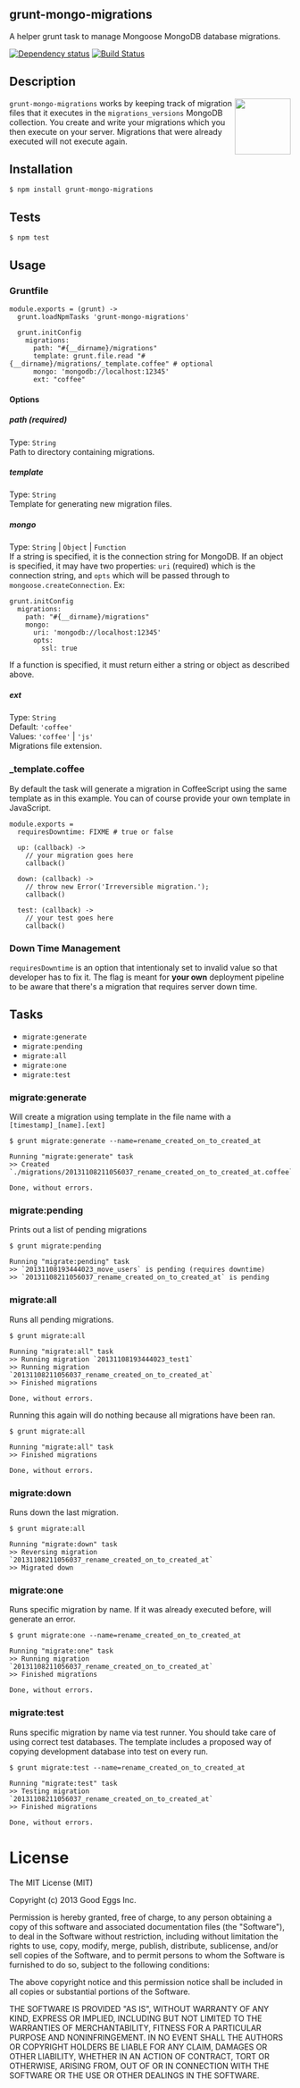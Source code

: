 ## grunt-mongo-migrations

A helper grunt task to manage Mongoose MongoDB database migrations.

[![Dependency status](https://david-dm.org/goodeggs/grunt-mongo-migrations.png)](https://david-dm.org/goodeggs/grunt-mongo-migrations) [![Build Status](https://travis-ci.org/goodeggs/grunt-mongo-migrations.png)](https://travis-ci.org/goodeggs/grunt-mongo-migrations)

## Description

<img src="http://gruntjs.com/img/grunt-logo.png" width="100" align="right"/>

`grunt-mongo-migrations` works by keeping track of migration files that it executes in the `migrations_versions` MongoDB collection. You create and write your migrations which you then execute on your server. Migrations that were already executed will not execute again.

## Installation

    $ npm install grunt-mongo-migrations

## Tests

    $ npm test

## Usage

### Gruntfile

    module.exports = (grunt) ->
      grunt.loadNpmTasks 'grunt-mongo-migrations'

      grunt.initConfig
        migrations:
          path: "#{__dirname}/migrations"
          template: grunt.file.read "#{__dirname}/migrations/_template.coffee" # optional
          mongo: 'mongodb://localhost:12345'
          ext: "coffee"

#### Options

##### path (required)
Type: `String`  
Path to directory containing migrations.

##### template
Type: `String`  
Template for generating new migration files.

##### mongo
Type: `String` | `Object` | `Function`  
If a string is specified, it is the connection string for MongoDB. If an object is specified, it may have two properties: `uri` (required) which is the connection string, and `opts` which will be passed through to `mongoose.createConnection`. Ex:

    grunt.initConfig
      migrations:
        path: "#{__dirname}/migrations"
        mongo:
          uri: 'mongodb://localhost:12345'
          opts:
            ssl: true
If a function is specified, it must return either a string or object as described above.

##### ext
Type: `String`  
Default: `'coffee'`  
Values: `'coffee'` | `'js'`  
Migrations file extension.

### _template.coffee

By default the task will generate a migration in CoffeeScript using the same template as in this example. You can of course provide your own template in JavaScript.

    module.exports =
      requiresDowntime: FIXME # true or false

      up: (callback) ->
        // your migration goes here
        callback()

      down: (callback) ->
        // throw new Error('Irreversible migration.');
        callback()

      test: (callback) ->
        // your test goes here
        callback()

### Down Time Management

`requiresDowntime` is an option that intentionaly set to invalid value so that developer has to fix it. The flag is meant for **your own** deployment pipeline to be aware that there's a migration that requires server down time.

## Tasks

* `migrate:generate`
* `migrate:pending`
* `migrate:all`
* `migrate:one`
* `migrate:test`

### migrate:generate

Will create a migration using template in the file name with a `[timestamp]_[name].[ext]`

    $ grunt migrate:generate --name=rename_created_on_to_created_at

    Running "migrate:generate" task
    >> Created `./migrations/20131108211056037_rename_created_on_to_created_at.coffee`

    Done, without errors.

### migrate:pending

Prints out a list of pending migrations

    $ grunt migrate:pending

    Running "migrate:pending" task
    >> `20131108193444023_move_users` is pending (requires downtime)
    >> `20131108211056037_rename_created_on_to_created_at` is pending


### migrate:all

Runs all pending migrations.

    $ grunt migrate:all

    Running "migrate:all" task
    >> Running migration `20131108193444023_test1`
    >> Running migration `20131108211056037_rename_created_on_to_created_at`
    >> Finished migrations

    Done, without errors.

Running this again will do nothing because all migrations have been ran.

    $ grunt migrate:all

    Running "migrate:all" task
    >> Finished migrations

    Done, without errors.

### migrate:down

Runs down the last migration.

    $ grunt migrate:all

    Running "migrate:down" task
    >> Reversing migration `20131108211056037_rename_created_on_to_created_at`
    >> Migrated down

### migrate:one

Runs specific migration by name. If it was already executed before, will generate an error.

    $ grunt migrate:one --name=rename_created_on_to_created_at

    Running "migrate:one" task
    >> Running migration `20131108211056037_rename_created_on_to_created_at`
    >> Finished migrations

    Done, without errors.

### migrate:test

Runs specific migration by name via test runner. You should take care of using correct test databases. The template includes a proposed way of copying development database into test on every run.

    $ grunt migrate:test --name=rename_created_on_to_created_at

    Running "migrate:test" task
    >> Testing migration `20131108211056037_rename_created_on_to_created_at`
    >> Finished migrations

    Done, without errors.

# License

The MIT License (MIT)

Copyright (c) 2013 Good Eggs Inc.

Permission is hereby granted, free of charge, to any person obtaining a copy
of this software and associated documentation files (the "Software"), to deal
in the Software without restriction, including without limitation the rights
to use, copy, modify, merge, publish, distribute, sublicense, and/or sell
copies of the Software, and to permit persons to whom the Software is
furnished to do so, subject to the following conditions:

The above copyright notice and this permission notice shall be included in
all copies or substantial portions of the Software.

THE SOFTWARE IS PROVIDED "AS IS", WITHOUT WARRANTY OF ANY KIND, EXPRESS OR
IMPLIED, INCLUDING BUT NOT LIMITED TO THE WARRANTIES OF MERCHANTABILITY,
FITNESS FOR A PARTICULAR PURPOSE AND NONINFRINGEMENT. IN NO EVENT SHALL THE
AUTHORS OR COPYRIGHT HOLDERS BE LIABLE FOR ANY CLAIM, DAMAGES OR OTHER
LIABILITY, WHETHER IN AN ACTION OF CONTRACT, TORT OR OTHERWISE, ARISING FROM,
OUT OF OR IN CONNECTION WITH THE SOFTWARE OR THE USE OR OTHER DEALINGS IN
THE SOFTWARE.
